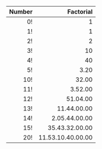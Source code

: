 Number | Factorial
---: | ---:
0! | 1
1! | 1
2! | 2
3! | 10
4! | 40
5! | 3.20
10! | 32.00
11! | 3.52.00
12! | 51.04.00
13! | 11.44.00.00
14! | 2.05.44.00.00
15! | 35.43.32.00.00
20! | 11.53.10.40.00.00
